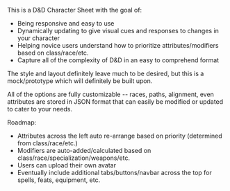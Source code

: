 This is a D&D Character Sheet with the goal of:
- Being responsive and easy to use
- Dynamically updating to give visual cues and responses to changes in your character
- Helping novice users understand how to prioritize attributes/modifiers based on class/race/etc.
- Capture all of the complexity of D&D in an easy to comprehend format

The style and layout definitely leave much to be desired, but this is a mock/prototype which will definitely
be built upon.

All of the options are fully customizable -- races, paths, alignment, even attributes are stored in JSON
format that can easily be modified or updated to cater to your needs.

Roadmap:
- Attributes across the left auto re-arrange based on priority (determined from class/race/etc.)
- Modifiers are auto-added/calculated based on class/race/specialization/weapons/etc.
- Users can upload their own avatar
- Eventually include additional tabs/buttons/navbar across the top for spells, feats, equipment, etc.
